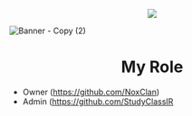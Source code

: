 
</h1>


<p align="center">
  <a href="https://github.com/Matary1">
    <img src="https://skillicons.dev/icons?i=discord,instagram,twitter,github" />
  </a>
</p>
   



 

![Banner - Copy (2)](https://user-images.githubusercontent.com/120823949/210893303-4a4b1b04-fbd4-4195-9818-5c502ad7e7f6.png)
<h1 align="center">
     My Role 
</h1>

    
* Owner (https://github.com/NoxClan)
* Admin (https://github.com/StudyClassIR
